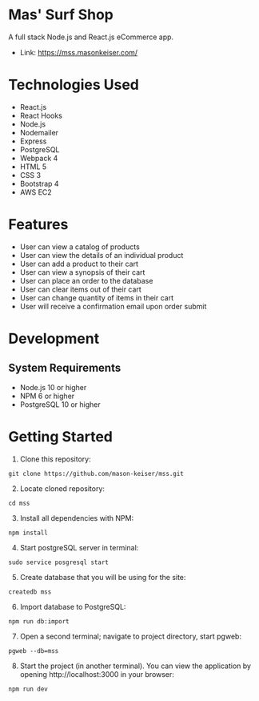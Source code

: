 # Mas' Surf Shop
A full stack Node.js and React.js eCommerce app.

* Link: https://mss.masonkeiser.com/
# Technologies Used
* React.js
* React Hooks
* Node.js
* Nodemailer
* Express
* PostgreSQL
* Webpack 4
* HTML 5
* CSS 3
* Bootstrap 4
* AWS EC2
# Features
* User can view a catalog of products
* User can view the details of an individual product
* User can add a product to their cart
* User can view a synopsis of their cart
* User can place an order to the database
* User can clear items out of their cart
* User can change quantity of items in their cart
* User will receive a confirmation email upon order submit
# Development
## System Requirements
* Node.js 10 or higher
* NPM 6 or higher
* PostgreSQL 10 or higher
# Getting Started
1. Clone this repository:
```
git clone https://github.com/mason-keiser/mss.git
```
2. Locate cloned repository: 
```
cd mss
```
3. Install all dependencies with NPM:
```
npm install
```
4. Start postgreSQL server in terminal:
```
sudo service posgresql start
``` 
5. Create database that you will be using for the site:
```
createdb mss
```
6. Import database to PostgreSQL:
```
npm run db:import
```
7. Open a second terminal; navigate to project directory, start pgweb:
```
pgweb --db=mss
```
8. Start the project (in another terminal). You can view the application by opening http://localhost:3000 in your browser:
```
npm run dev
```
